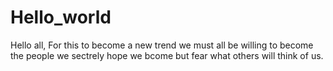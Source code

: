 # Hello_world
Hello all,
  For this to become a new trend we must all be willing to become the people we sectrely hope we bcome but fear what others will think of us.

